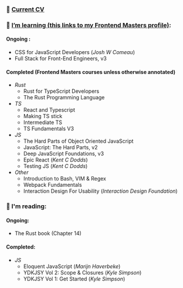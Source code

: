 ### 📁 [Current CV](https://github.com/alunturner/coding/blob/main/Alun_Turner_CV_6.0.pdf) 

### 🌱 [I’m learning (this links to my Frontend Masters profile)](https://frontendmasters.com/u/alunTurner/):
#### Ongoing :
- CSS for JavaScript Developers (_Josh W Comeau_)
- Full Stack for Front-End Engineers, v3
#### Completed (Frontend Masters courses unless otherwise annotated)
- _Rust_
  - Rust for TypeScript Developers
  - The Rust Programming Language
- _TS_
  - React and Typescript
  - Making TS stick
  - Intermediate TS
  - TS Fundamentals V3
- _JS_
  - The Hard Parts of Object Oriented JavaScript
  - JavaScript: The Hard Parts, v2
  - Deep JavaScript Foundations, v3
  - Epic React (_Kent C Dodds_)
  - Testing JS (_Kent C Dodds_)
- _Other_
  - Introduction to Bash, VIM & Regex
  - Webpack Fundamentals
  - Interaction Design For Usability (_Interaction Design Foundation_)

### 📖 I'm reading:
#### Ongoing:
- The Rust book (Chapter 14) 
#### Completed:
- _JS_
  - Eloquent JavaScript (_Marijn Haverbeke_)
  - YDKJSY Vol 2: Scope & Closures (_Kyle Simpson_)
  - YDKJSY Vol 1: Get Started (_Kyle Simpson_)

